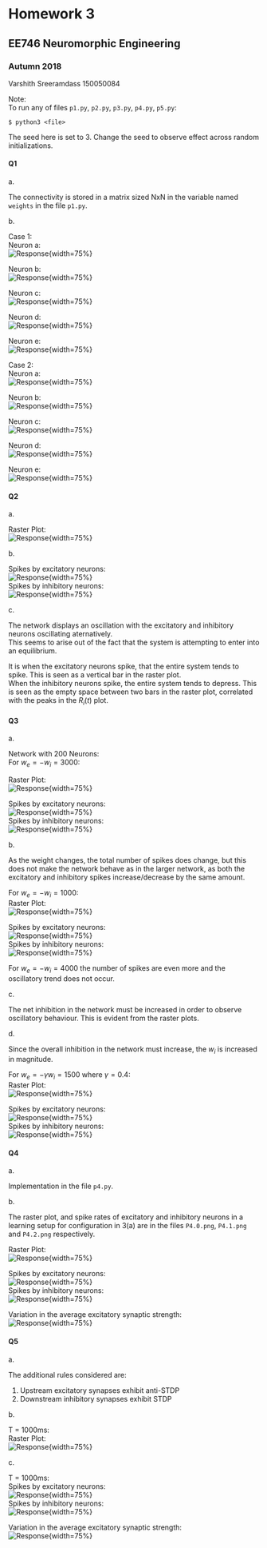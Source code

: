 # Homework 3
## EE746 Neuromorphic Engineering
### Autumn 2018

Varshith Sreeramdass
150050084

Note:  
To run any of files `p1.py`, `p2.py`, `p3.py`, `p4.py`, `p5.py`:  
```
$ python3 <file>
``` 
The seed here is set to 3. Change the seed to observe effect across random initializations.  

#### Q1

a.  

The connectivity is stored in a matrix sized NxN in the variable named `weights` in the file `p1.py`.  

b.  

Case 1:  
Neuron a:  
![Response](P1.1.0.png ){width=75%}  

Neuron b:  
![Response](P1.1.1.png ){width=75%}  

Neuron c:  
![Response](P1.1.2.png ){width=75%}  

Neuron d:  
![Response](P1.1.3.png ){width=75%}  

Neuron e:  
![Response](P1.1.4.png ){width=75%}  

Case 2:  
Neuron a:  
![Response](P1.2.0.png ){width=75%}  

Neuron b:  
![Response](P1.2.1.png ){width=75%}  

Neuron c:  
![Response](P1.2.2.png ){width=75%}  

Neuron d:  
![Response](P1.2.3.png ){width=75%}  

Neuron e:  
![Response](P1.2.4.png ){width=75%}  


#### Q2

a.  

Raster Plot:  
![Response](P2.0.png ){width=75%}  

b.  

Spikes by excitatory neurons:  
![Response](P2.1.png ){width=75%}  
Spikes by inhibitory neurons:  
![Response](P2.2.png ){width=75%}  

c.  

The network displays an oscillation with the excitatory and inhibitory neurons oscillating aternatively.  
This seems to arise out of the fact that the system is attempting to enter into an equilibrium.

It is when the excitatory neurons spike, that the entire system tends to spike. This is seen as a vertical bar in the raster plot.  
When the inhibitory neurons spike, the entire system tends to depress. This is seen as the empty space between two bars in the raster plot, correlated with the peaks in the $R_{i}(t)$ plot.  

#### Q3

a.  

Network with 200 Neurons:  
For $w_{e} = -w_{i} = 3000$:  

Raster Plot:  
![Response](P3_3000_1.0.png ){width=75%}  

Spikes by excitatory neurons:  
![Response](P3_3000_1.1.png ){width=75%}  
Spikes by inhibitory neurons:  
![Response](P3_3000_1.2.png ){width=75%}  

b.  

As the weight changes, the total number of spikes does change, but this does not make the network behave as in the larger network, as both the excitatory and inhibitory spikes increase/decrease by the same amount.  

For $w_{e} = -w_{i} = 1000$:  
Raster Plot:  
![Response](P3_1000_1.0.png ){width=75%}  

Spikes by excitatory neurons:  
![Response](P3_1000_1.1.png ){width=75%}  
Spikes by inhibitory neurons:  
![Response](P3_1000_1.2.png ){width=75%}  

For $w_{e} = -w_{i} = 4000$ the number of spikes are even more and the oscillatory trend does not occur.  

c.  

The net inhibition in the network must be increased in order to observe oscillatory behaviour. This is evident from the raster plots.  

d.  

Since the overall inhibition in the network must increase, the $w_{i}$ is increased in magnitude.  

For $w_{e} = - \gamma w_{i} = 1500$ where $\gamma = 0.4$:  
Raster Plot:  
![Response](P3_1500_0_4.0.png ){width=75%}  

Spikes by excitatory neurons:  
![Response](P3_1500_0_4.1.png ){width=75%}  
Spikes by inhibitory neurons:  
![Response](P3_1500_0_4.2.png ){width=75%}  

#### Q4

a.  

Implementation in the file `p4.py`.  

b.  

The raster plot, and spike rates of excitatory and inhibitory neurons in a learning setup for configuration in 3(a) are in the files `P4.0.png`, `P4.1.png` and `P4.2.png` respectively.  

Raster Plot:  
![Response](P4.0.png ){width=75%}  

Spikes by excitatory neurons:  
![Response](P4.1.png ){width=75%}  
Spikes by inhibitory neurons:  
![Response](P4.2.png ){width=75%}  

Variation in the average excitatory synaptic strength:  
![Response](P4.3.png ){width=75%}  

#### Q5

a.  

The additional rules considered are:  
1. Upstream excitatory synapses exhibit anti-STDP  
2. Downstream inhibitory synapses exhibit STDP  

b.  

T = 1000ms:  
Raster Plot:  
![Response](P5_1000.0.png ){width=75%}  

c.  

T = 1000ms:  
Spikes by excitatory neurons:  
![Response](P5_1000.1.png ){width=75%}  
Spikes by inhibitory neurons:  
![Response](P5_1000.2.png ){width=75%}  

Variation in the average excitatory synaptic strength:  
![Response](P5_1000.3.png ){width=75%}  
